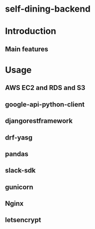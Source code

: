 # self-dining-backend

# Introduction
## Main features

# Usage
## AWS EC2 and RDS and S3

## google-api-python-client

## djangorestframework

## drf-yasg

## pandas

## slack-sdk

## 

## gunicorn

## Nginx

## letsencrypt
